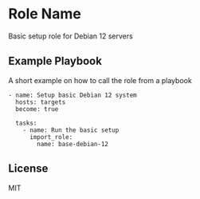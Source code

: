 Role Name
=========

Basic setup role for Debian 12 servers


Example Playbook
----------------

A short example on how to call the role from a playbook
```
- name: Setup basic Debian 12 system
  hosts: targets
  become: true

  tasks:
    - name: Run the basic setup
      import_role:
        name: base-debian-12
```

License
-------

MIT
